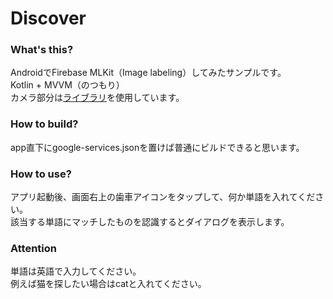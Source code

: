 # Discover

### What's this?
AndroidでFirebase MLKit（Image labeling）してみたサンプルです。  
Kotlin + MVVM（のつもり）  
カメラ部分は[ライブラリ](https://github.com/natario1/CameraView)を使用しています。

### How to build?
app直下にgoogle-services.jsonを置けば普通にビルドできると思います。

### How to use?
アプリ起動後、画面右上の歯車アイコンをタップして、何か単語を入れてください。  
該当する単語にマッチしたものを認識するとダイアログを表示します。

### Attention
単語は英語で入力してください。  
例えば猫を探したい場合はcatと入れてください。

